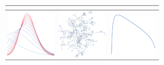 
---
<table style="width:100%;">
  <tr>
    <td style="width:33.3%;">
      <img src="variational_EB.svg" style="width:100%; height:auto;">
    </td>
    <td style="width:33.3%;">
      <img src="random_graph.svg" style="width:100%; height:auto;">
    </td>
    <td style="width:33.3%;">
      <img src="plot_ml.svg" style="width:100%; height:auto;">
    </td>
  </tr>
</table>


<!--
**gleday/gleday** is a ✨ _special_ ✨ repository because its `README.md` (this file) appears on your GitHub profile.

Here are some ideas to get you started:

- 🔭 I’m currently working on ...
- 🌱 I’m currently learning ...
- 👯 I’m looking to collaborate on ...
- 🤔 I’m looking for help with ...
- 💬 Ask me about ...
- 📫 How to reach me: ...
- 😄 Pronouns: ...
- ⚡ Fun fact: ...
-->

